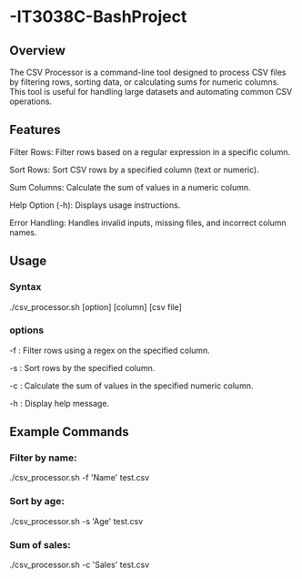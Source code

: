 # -IT3038C-BashProject

## Overview
The CSV Processor is a command-line tool designed to process CSV files by filtering rows, sorting data, or calculating sums for numeric columns. This tool is useful for handling large datasets and automating common CSV operations.

## Features

Filter Rows: Filter rows based on a regular expression in a specific column.

Sort Rows: Sort CSV rows by a specified column (text or numeric).

Sum Columns: Calculate the sum of values in a numeric column.

Help Option (-h): Displays usage instructions.

Error Handling: Handles invalid inputs, missing files, and incorrect column names.


## Usage

### Syntax

./csv_processor.sh [option] [column] [csv file]

### options

-f : Filter rows using a regex on the specified column.

-s : Sort rows by the specified column.

-c : Calculate the sum of values in the specified numeric column.

-h : Display help message.

## Example Commands

### Filter by name:

./csv_processor.sh -f 'Name' test.csv

### Sort by age:

./csv_processor.sh -s 'Age' test.csv

### Sum of sales:


./csv_processor.sh -c 'Sales' test.csv




